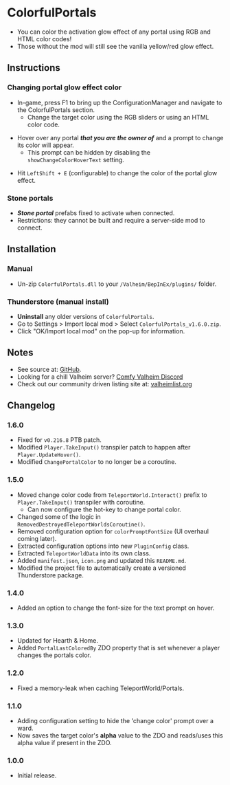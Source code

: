 # ColorfulPortals

  * You can color the activation glow effect of any portal using RGB and HTML color codes!
  * Those without the mod will still see the vanilla yellow/red glow effect.

## Instructions

### Changing portal glow effect color

  * In-game, press F1 to bring up the ConfigurationManager and navigate to the ColorfulPortals section.
    * Change the target color using the RGB sliders or using an HTML color code.

  - Hover over any portal ***that you are the owner of*** and a prompt to change its color will appear.
    - This prompt can be hidden by disabling the `showChangeColorHoverText` setting.

  * Hit `LeftShift + E` (configurable) to change the color of the portal glow effect.

### Stone portals

  * ***Stone portal*** prefabs fixed to activate when connected.
  * Restrictions: they cannot be built and require a server-side mod to connect.

## Installation

### Manual

  * Un-zip `ColorfulPortals.dll` to your `/Valheim/BepInEx/plugins/` folder.

### Thunderstore (manual install)

  * **Uninstall** any older versions of `ColorfulPortals`.
  * Go to Settings > Import local mod > Select `ColorfulPortals_v1.6.0.zip`.
  * Click "OK/Import local mod" on the pop-up for information.

## Notes

  * See source at: [GitHub](https://github.com/redseiko/ComfyMods/tree/main/ColorfulPortals).
  * Looking for a chill Valheim server? [Comfy Valheim Discord](https://discord.gg/ameHJz5PFk)
  * Check out our community driven listing site at: [valheimlist.org](https://valheimlist.org/)

## Changelog

### 1.6.0

  * Fixed for `v0.216.8` PTB patch.
  * Modified `Player.TakeInput()` transpiler patch to happen after `Player.UpdateHover()`.
  * Modified `ChangePortalColor` to no longer be a coroutine.

### 1.5.0

  * Moved change color code from `TeleportWorld.Interact()` prefix to `Player.TakeInput()` transpiler with coroutine.
    * Can now configure the hot-key to change portal color.
  * Changed some of the logic in `RemovedDestroyedTeleportWorldsCoroutine()`.
  * Removed configuration option for `colorPromptFontSize` (UI overhaul coming later).
  * Extracted configuration options into new `PluginConfig` class.
  * Extracted `TeleportWorldData` into its own class.
  * Added `manifest.json`, `icon.png` and updated this `README.md`.
  * Modified the project file to automatically create a versioned Thunderstore package.

### 1.4.0

  * Added an option to change the font-size for the text prompt on hover.

### 1.3.0

  * Updated for Hearth & Home.
  * Added `PortalLastColoredBy` ZDO property that is set whenever a player changes the portals color.

### 1.2.0

  * Fixed a memory-leak when caching TeleportWorld/Portals.

### 1.1.0

  * Adding configuration setting to hide the 'change color' prompt over a ward.
  * Now saves the target color's **alpha** value to the ZDO and reads/uses this alpha value if present in the ZDO.

### 1.0.0

  * Initial release.